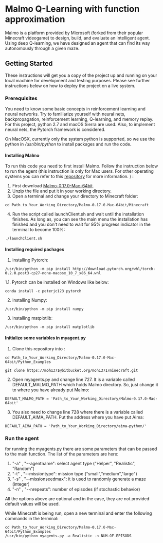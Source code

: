 # Malmo Q-Learning with function approximation

Malmo is a platform provided by Microsoft (forked from their popular Minecraft videogame) to design, build, and evaluate an intelligent agent. Using deep Q-learning, we have designed an agent that can find its way autonomously through a given maze.

## Getting Started

These instructions will get you a copy of the project up and running on your local machine for development and testing purposes. Please see further instructions below on how to deploy the project on a live system.

### Prerequisites

You need to know some basic concepts in reinforcement learning and neural networks. Try to familiarize yourself with neural nets, backpropagation, reinforcement learning, Q-learning, and memory replay. For this project, python 2.7 and macOS Sierra are used. Also, to implement neural nets, the Pytorch framework is considered.

On MacOSX, currently only the system python is supported, so we use the python in */usr/bin/python* to install packages and run the code.

#### Installing Malmo

To run this code you need to first install Malmo. Follow the instruction below to run the agent (this instruction is only for Mac users. For other operating systems you can refer to this [repository](https://github.com/Microsoft/malmo) for more information. ) :

1. First download [Malmo-0.17.0-Mac-64bit](https://github.com/Microsoft/malmo/releases).
2. Unzip the file and put it in your working directory.
3. Open a terminal and change your directory to Minecraft folder:
```
cd Path_to_Your_Working_Directory/Malmo-0.17.0-Mac-64bit/Minecraft
```
4. Run the script called launchClient.sh and wait until the installation finishes. As long as, you can see the main menu the installation has finished and you don't need to wait for 95% progress indicator in the terminal to become 100%:
```
./launchClient.sh
```

#### Installing required pachages

1. Installing Pytorch:
```
/usr/bin/python -m pip install http://download.pytorch.org/whl/torch-0.2.0.post3-cp27-none-macosx_10_7_x86_64.whl
```
1.1. Pytorch can be installed on Windows like below:
```
conda install -c peterjc123 pytorch 
```
2. Installing Numpy:
```
/usr/bin/python -m pip install numpy
```
3. Installing matplotlib:
```
/usr/bin/python -m pip install matplotlib
```

#### Initialize some variables in myagent.py

1. Clone this repository into :

```
cd Path_to_Your_Working_Directory/Malmo-0.17.0-Mac-64bit/Python_Examples

git clone https://moh1371@bitbucket.org/moh1371/minecraft.git
```
2. Open myagents.py and change line 727. It is a variable called DEFAULT_MALMO_PATH which holds Malmo directory. So, just change it to where you have already put Malmo:
```
DEFAULT_MALMO_PATH = 'Path_to_Your_Working_Directory/Malmo-0.17.0-Mac-64bit'
```
3. You also need to change line 728 where there is a variable called DEFAULT_AIMA_PATH. Put the address where you have put Aima:
```
DEFAULT_AIMA_PATH = 'Path_to_Your_Working_Directory/aima-python/'
```

### Run the agent

for running the myagents.py there are some parameters that can be passed to the main function. The list of the parameters are here:

1. "-a" , "--agentname": select agent type ("Helper", "Realistic", "Random")
2. "-t" , "--missiontype": mission type ("small","medium","large")
3. "-s" , "--missionseedmax": it is used to randomly generate a maze (integer)
4. "-n" , "--nrepeats": number of episodes (if stochastic behavior)

All the options above are optional and in the case, they are not provided default values will be used.

While Minecraft is being run, open a new terminal and enter the following commands in the terminal:
```
cd Path_to_Your_Working_Directory/Malmo-0.17.0-Mac-64bit/Python_Examples
/usr/bin/python myagents.py -a Realistic -n NUM-OF-EPISODS
```
